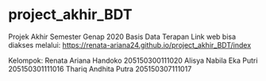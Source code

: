 # project_akhir_BDT
Projek Akhir Semester Genap 2020 Basis Data Terapan
Link web bisa diakses melalui: https://renata-ariana24.github.io/project_akhir_BDT/index

Kelompok:
Renata Ariana Handoko   205150300111020
Alisya Nabila Eka Putri 205150301111016
Thariq Andhita Putra    205150307111017

